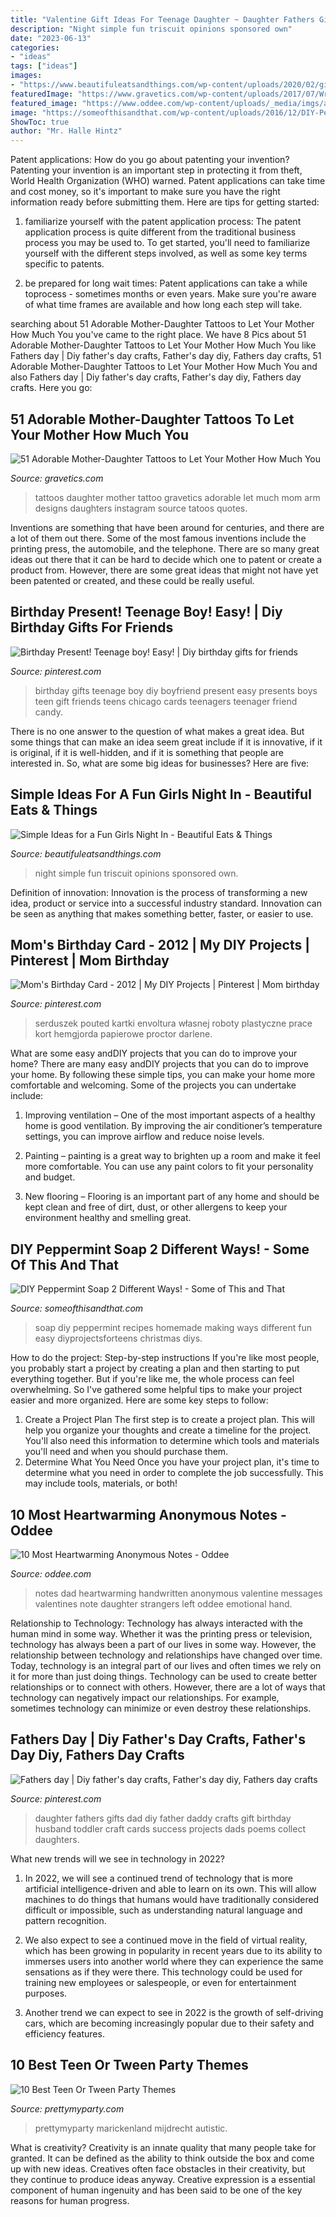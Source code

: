 ```yaml
---
title: "Valentine Gift Ideas For Teenage Daughter ~ Daughter Fathers Gifts Dad Diy Father Daddy Crafts Gift Birthday Husband Toddler Craft Cards Success Projects Dads Poems Collect Daughters"
description: "Night simple fun triscuit opinions sponsored own"
date: "2023-06-13"
categories:
- "ideas"
tags: ["ideas"]
images:
- "https://www.beautifuleatsandthings.com/wp-content/uploads/2020/02/girls-night3.jpg"
featuredImage: "https://www.gravetics.com/wp-content/uploads/2017/07/Writing-Arm-Tattoo-With-Flowers-On-Arm.jpg"
featured_image: "https://www.oddee.com/wp-content/uploads/_media/imgs/articles2/a99242_good-note_1-valentines-dad.jpg"
image: "https://someofthisandthat.com/wp-content/uploads/2016/12/DIY-Peppermint-soap-watercolor-soap-2.jpg"
ShowToc: true
author: "Mr. Halle Hintz"
---
```



Patent applications: How do you go about patenting your invention?
Patenting your invention is an important step in protecting it from theft, World Health Organization (WHO) warned. Patent applications can take time and cost money, so it's important to make sure you have the right information ready before submitting them. Here are tips for getting started:
1. familiarize yourself with the patent application process: The patent application process is quite different from the traditional business process you may be used to. To get started, you'll need to familiarize yourself with the different steps involved, as well as some key terms specific to patents.



2. be prepared for long wait times: Patent applications can take a while toprocess - sometimes months or even years. Make sure you're aware of what time frames are available and how long each step will take.



	

		
searching about 51 Adorable Mother-Daughter Tattoos to Let Your Mother How Much You you've came to the right place. We have 8 Pics about 51 Adorable Mother-Daughter Tattoos to Let Your Mother How Much You like Fathers day | Diy father&#039;s day crafts, Father&#039;s day diy, Fathers day crafts, 51 Adorable Mother-Daughter Tattoos to Let Your Mother How Much You and also Fathers day | Diy father&#039;s day crafts, Father&#039;s day diy, Fathers day crafts. Here you go:
		
    
## 51 Adorable Mother-Daughter Tattoos To Let Your Mother How Much You

<img loading=lazy src="https://www.gravetics.com/wp-content/uploads/2017/07/Writing-Arm-Tattoo-With-Flowers-On-Arm.jpg" onerror="this.onerror=null;this.src='https://tse4.mm.bing.net/th?id=OIP.YqjoEHKKvWYwGxwpHtMwIgHaHa&amp;pid=15.1';" alt="51 Adorable Mother-Daughter Tattoos to Let Your Mother How Much You">

_Source: gravetics.com_

>tattoos daughter mother tattoo gravetics adorable let much mom arm designs daughters instagram source tatoos quotes. 

	

Inventions are something that have been around for centuries, and there are a lot of them out there. Some of the most famous inventions include the printing press, the automobile, and the telephone. There are so many great ideas out there that it can be hard to decide which one to patent or create a product from. However, there are some great ideas that might not have yet been patented or created, and these could be really useful.

    
## Birthday Present! Teenage Boy! Easy! | Diy Birthday Gifts For Friends

<img loading=lazy src="https://i.pinimg.com/736x/14/c4/df/14c4df29f4ebf929dce58a2f3dbc7b36--teenage-boyfriend-gifts-teenage-gifts.jpg" onerror="this.onerror=null;this.src='https://tse3.mm.bing.net/th?id=OIP.aB2JRRelLIVaQKBK-gJbqgHaJ3&amp;pid=15.1';" alt="Birthday Present! Teenage boy! Easy! | Diy birthday gifts for friends">

_Source: pinterest.com_

>birthday gifts teenage boy diy boyfriend present easy presents boys teen gift friends teens chicago cards teenagers teenager friend candy. 

	

There is no one answer to the question of what makes a great idea. But some things that can make an idea seem great include if it is innovative, if it is original, if it is well-hidden, and if it is something that people are interested in.  So, what are some big ideas for businesses? Here are five: 

    
## Simple Ideas For A Fun Girls Night In - Beautiful Eats &amp; Things

<img loading=lazy src="https://www.beautifuleatsandthings.com/wp-content/uploads/2020/02/girls-night3.jpg" onerror="this.onerror=null;this.src='https://tse3.mm.bing.net/th?id=OIP.8MIMsY1OuPHGkhdFori2jgHaHx&amp;pid=15.1';" alt="Simple Ideas for a Fun Girls Night In - Beautiful Eats &amp; Things">

_Source: beautifuleatsandthings.com_

>night simple fun triscuit opinions sponsored own. 

	

Definition of innovation:
Innovation is the process of transforming a new idea, product or service into a successful industry standard. Innovation can be seen as anything that makes something better, faster, or easier to use.

    
## Mom&#039;s Birthday Card - 2012 | My DIY Projects | Pinterest | Mom Birthday

<img loading=lazy src="https://s-media-cache-ak0.pinimg.com/736x/4b/55/db/4b55db000a242f5d5a72f32e177733f3.jpg" onerror="this.onerror=null;this.src='https://tse4.mm.bing.net/th?id=OIP.swZ9R8YqQ449QDnCL2DabgHaJ3&amp;pid=15.1';" alt="Mom&#039;s Birthday Card - 2012 | My DIY Projects | Pinterest | Mom birthday">

_Source: pinterest.com_

>serduszek pouted kartki envoltura własnej roboty plastyczne prace kort hemgjorda papierowe proctor darlene. 

	

What are some easy andDIY projects that you can do to improve your home?
There are many easy andDIY projects that you can do to improve your home. By following these simple tips, you can make your home more comfortable and welcoming. Some of the projects you can undertake include:
1. Improving ventilation – One of the most important aspects of a healthy home is good ventilation. By improving the air conditioner’s temperature settings, you can improve airflow and reduce noise levels.

2. Painting – painting is a great way to brighten up a room and make it feel more comfortable. You can use any paint colors to fit your personality and budget.

3. New flooring – Flooring is an important part of any home and should be kept clean and free of dirt, dust, or other allergens to keep your environment healthy and smelling great.

    
## DIY Peppermint Soap 2 Different Ways! - Some Of This And That

<img loading=lazy src="https://someofthisandthat.com/wp-content/uploads/2016/12/DIY-Peppermint-soap-watercolor-soap-2.jpg" onerror="this.onerror=null;this.src='https://tse3.mm.bing.net/th?id=OIP.TddkVGshrIsbgJ9WaIZ9EAHaLH&amp;pid=15.1';" alt="DIY Peppermint Soap 2 Different Ways! - Some of This and That">

_Source: someofthisandthat.com_

>soap diy peppermint recipes homemade making ways different fun easy diyprojectsforteens christmas diys. 

	

How to do the project: Step-by-step instructions
If you're like most people, you probably start a project by creating a plan and then starting to put everything together. But if you're like me, the whole process can feel overwhelming. So I've gathered some helpful tips to make your project easier and more organized. Here are some key steps to follow:
1. Create a Project Plan 
The first step is to create a project plan. This will help you organize your thoughts and create a timeline for the project. You'll also need this information to determine which tools and materials you'll need and when you should purchase them. 
2. Determine What You Need 
Once you have your project plan, it's time to determine what you need in order to complete the job successfully. This may include tools, materials, or both! 

    
## 10 Most Heartwarming Anonymous Notes - Oddee

<img loading=lazy src="https://www.oddee.com/wp-content/uploads/_media/imgs/articles2/a99242_good-note_1-valentines-dad.jpg" onerror="this.onerror=null;this.src='https://tse1.mm.bing.net/th?id=OIP.IdGg7inYixnnoIi8KIfOJgHaMt&amp;pid=15.1';" alt="10 Most Heartwarming Anonymous Notes - Oddee">

_Source: oddee.com_

>notes dad heartwarming handwritten anonymous valentine messages valentines note daughter strangers left oddee emotional hand. 

	

Relationship to Technology:
Technology has always interacted with the human mind in some way. Whether it was the printing press or television, technology has always been a part of our lives in some way. However, the relationship between technology and relationships have changed over time. 
Today, technology is an integral part of our lives and often times we rely on it for more than just doing things. Technology can be used to create better relationships or to connect with others. However, there are a lot of ways that technology can negatively impact our relationships. For example, sometimes technology can minimize or even destroy these relationships.

    
## Fathers Day | Diy Father&#039;s Day Crafts, Father&#039;s Day Diy, Fathers Day Crafts

<img loading=lazy src="https://i.pinimg.com/originals/4b/9c/ca/4b9cca864961cddabee38e09364bcd78.jpg" onerror="this.onerror=null;this.src='https://tse4.mm.bing.net/th?id=OIP.uQm9tgHHe_GET8TToXWjnQHaJ4&amp;pid=15.1';" alt="Fathers day | Diy father&#039;s day crafts, Father&#039;s day diy, Fathers day crafts">

_Source: pinterest.com_

>daughter fathers gifts dad diy father daddy crafts gift birthday husband toddler craft cards success projects dads poems collect daughters. 

	

What new trends will we see in technology in 2022?
1. In 2022, we will see a continued trend of technology that is more artificial intelligence-driven and able to learn on its own. This will allow machines to do things that humans would have traditionally considered difficult or impossible, such as understanding natural language and pattern recognition.
2. We also expect to see a continued move in the field of virtual reality, which has been growing in popularity in recent years due to its ability to immerses users into another world where they can experience the same sensations as if they were there. This technology could be used for training new employees or salespeople, or even for entertainment purposes.

3. Another trend we can expect to see in 2022 is the growth of self-driving cars, which are becoming increasingly popular due to their safety and efficiency features.

    
## 10 Best Teen Or Tween Party Themes

<img loading=lazy src="https://www.prettymyparty.com/wp-content/uploads/2015/04/Teen-Tween-Party-Themes.jpg" onerror="this.onerror=null;this.src='https://tse4.mm.bing.net/th?id=OIP.AzzkQPP7G2Ub_-ikfB-f0QAAAA&amp;pid=15.1';" alt="10 Best Teen Or Tween Party Themes">

_Source: prettymyparty.com_

>prettymyparty marickenland mijdrecht autistic. 

	

What is creativity?
Creativity is an innate quality that many people take for granted. It can be defined as the ability to think outside the box and come up with new ideas. Creatives often face obstacles in their creativity, but they continue to produce ideas anyway. Creative expression is a essential component of human ingenuity and has been said to be one of the key reasons for human progress.

